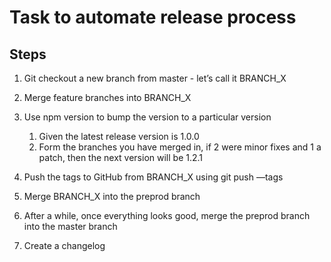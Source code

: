 # Task to automate release process

## Steps

1. Git checkout a new branch from master - let’s call it BRANCH_X

2. Merge feature branches into BRANCH_X

3. Use npm version to bump the version to a particular version
   1. Given the latest release version is 1.0.0
   2. Form the branches you have merged in, if 2 were minor fixes and 1 a patch, then the next version will be 1.2.1
4. Push the tags to GitHub from BRANCH_X using git push —tags

5. Merge BRANCH_X into the preprod branch

6. After a while, once everything looks good, merge the preprod branch into the master branch

7. Create a changelog
